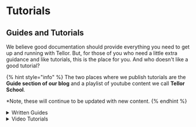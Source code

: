 # Tutorials

## Guides and Tutorials

We believe good documentation should provide everything you need to get up and running with Tellor.  But, for those of you who need a little extra guidance and like tutorials, this is the place for you.  And who doesn't like a good tutorial?

{% hint style="info" %}
The two places where we publish tutorials are the **Guide section of our blog** and a playlist of youtube content we call **Tellor School**.&#x20;

\*Note, these will continue to be updated with new content.
{% endhint %}

<details>

<summary>Written Guides</summary>

[https://tellor.io/category/guides/](https://tellor.io/category/guides/)

</details>

<details>

<summary>Video Tutorials</summary>

[https://www.youtube.com/playlist?list=PLuJHbmh0kCXVPHDA2Q3J3TfatBRGrOsm-](https://www.youtube.com/playlist?list=PLuJHbmh0kCXVPHDA2Q3J3TfatBRGrOsm-)

</details>





